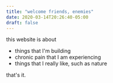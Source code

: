 ```yaml
---
title: "welcome friends, enemies"
date: 2020-03-14T20:26:40-05:00
draft: false
---
```


this website is about
- things that I'm building
- chronic pain that I am experiencing
- things that I really like, such as nature

that's it.

